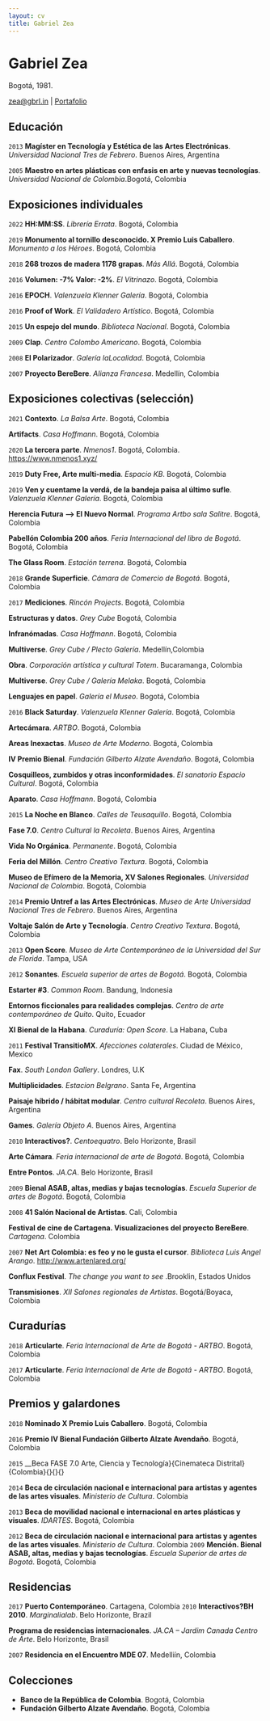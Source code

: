 ```yaml
---
layout: cv
title: Gabriel Zea
---
```

# Gabriel Zea
Bogotá, 1981.

<div id="webaddress">
<a href="zea@gbrl.in">zea@gbrl.in</a>
| <a href="https://gbrl.in">Portafolio</a>
</div>

## Educación
`2013`
__Magíster en Tecnología y Estética de las Artes Electrónicas__. _Universidad Nacional Tres de Febrero_. Buenos Aires, Argentina

`2005`
__Maestro en artes plásticas con enfasis en arte y nuevas tecnologías__. _Universidad Nacional de Colombia_.Bogotá, Colombia


## Exposiciones individuales
`2022`
__HH:MM:SS__. _Librería Errata_. Bogotá, Colombia

`2019`
__Monumento al tornillo desconocido. X Premio Luis Caballero__. _Monumento a los Héroes_. Bogotá, Colombia

`2018`
__268 trozos de madera 1178 grapas__. _Más Allá_. Bogotá, Colombia

`2016`
__Volumen: -7\% Valor: -2\%__. _El Vitrinazo_. Bogotá, Colombia

`2016`
__EPOCH__. _Valenzuela Klenner Galería_. Bogotá, Colombia

`2016`
__Proof of Work__. _El Validadero Artístico_. Bogotá, Colombia

`2015`
__Un espejo del mundo__. _Biblioteca Nacional_. Bogotá, Colombia

`2009`
__Clap__. _Centro Colombo Americano_. Bogotá, Colombia

`2008`
__El Polarizador__. _Galería laLocalidad_. Bogotá, Colombia

`2007`
__Proyecto BereBere__. _Alianza Francesa_. Medellín, Colombia



## Exposiciones colectivas (selección)

`2021`
__Contexto__. _La Balsa Arte_. Bogotá, Colombia

__Artifacts__. _Casa Hoffmann_. Bogotá, Colombia



`2020`
__La tercera parte__. _Nmenos1_. Bogotá, Colombia. https://www.nmenos1.xyz/


`2019`
__Duty Free, Arte multi-media__. _Espacio KB_. Bogotá, Colombia

`2019`
__Ven y cuentame la verdá, de la bandeja paisa al último sufle__. _Valenzuela Klenner Galería_.  Bogotá, Colombia

__Herencia Futura —> El Nuevo Normal__. _Programa Artbo sala Salitre_. Bogotá, Colombia

__Pabellón Colombia 200 años__. _Feria Internacional del libro de Bogotá_. Bogotá, Colombia

__The Glass Room__. _Estación terrena_. Bogotá, Colombia


`2018`
__Grande Superficie__. _Cámara de Comercio de Bogotá_. Bogotá, Colombia


`2017`
__Mediciones__. _Rincón Projects_. Bogotá, Colombia

__Estructuras y datos__. _Grey Cube_ Bogotá, Colombia

__Infranómadas__. _Casa Hoffmann_. Bogotá, Colombia

__Multiverse__. _Grey Cube / Plecto Galería_. Medellín,Colombia

__Obra__. _Corporación artística y cultural Totem_. Bucaramanga, Colombia

__Multiverse__. _Grey Cube / Galería Melaka_. Bogotá, Colombia

__Lenguajes en papel__. _Galería el Museo_. Bogotá, Colombia


`2016`
__Black Saturday__. _Valenzuela Klenner Galería_. Bogotá, Colombia

__Artecámara__. _ARTBO_. Bogotá, Colombia

__Areas Inexactas__. _Museo de Arte Moderno_. Bogotá, Colombia

__IV Premio Bienal__. _Fundación Gilberto Alzate Avendaño_. Bogotá, Colombia

__Cosquilleos, zumbidos y otras inconformidades__. _El sanatorio Espacio Cultural_. Bogotá, Colombia

__Aparato__. _Casa Hoffmann_. Bogotá, Colombia


`2015`
__La Noche en Blanco__. _Calles de Teusaquillo_. Bogotá, Colombia

__Fase 7.0__. _Centro Cultural la Recoleta_. Buenos Aires, Argentina

__Vida No Orgánica__. _Permanente_. Bogotá, Colombia

__Feria del Millón__. _Centro Creativo Textura_. Bogotá, Colombia

__Museo de Efímero de la Memoria, XV Salones Regionales__. _Universidad Nacional de Colombia_. Bogotá, Colombia


`2014`
__Premio Untref a las Artes Electrónicas__. _Museo de Arte Universidad Nacional Tres de Febrero_. Buenos Aires, Argentina

__Voltaje Salón de Arte y Tecnología__. _Centro Creativo Textura_. Bogotá, Colombia


`2013`
__Open Score__. _Museo de Arte Contemporáneo de la Universidad del Sur de Florida_. Tampa, USA

`2012`
__Sonantes__. _Escuela superior de artes de Bogotá_. Bogotá, Colombia

__Estarter \#3__. _Common Room_. Bandung, Indonesia

__Entornos ficcionales para realidades complejas__. _Centro de arte contemporáneo de Quito_. Quito, Ecuador

__XI Bienal de la Habana__. _Curaduría: Open Score_. La Habana, Cuba

`2011`
__Festival TransitioMX__. _Afecciones colaterales_. Ciudad de México, Mexico

__Fax__. _South London Gallery_. Londres, U.K

__Multiplicidades__. _Estacion Belgrano_. Santa Fe, Argentina

__Paisaje híbrido / hábitat modular__. _Centro cultural Recoleta_. Buenos Aires, Argentina

__Games__. _Galería Objeto A_. Buenos Aires, Argentina


`2010`
__Interactivos?__. _Centoequatro_. Belo Horizonte, Brasil

__Arte Cámara__. _Feria internacional de arte de Bogotá_. Bogotá, Colombia

__Entre Pontos__. _JA.CA_. Belo Horizonte, Brasil


`2009`
__Bienal ASAB, altas, medias y bajas tecnologías__. _Escuela Superior de artes de Bogotá_. Bogotá, Colombia


`2008`
__41 Salón Nacional de Artistas__. Cali, Colombia

__Festival de cine de Cartagena. Visualizaciones del proyecto BereBere__. _Cartagena_. Colombia

`2007`
__Net Art Colombia: es feo y no le gusta el cursor__. _Biblioteca Luis Angel Arango_. http://www.artenlared.org/

__Conflux Festival__. _The change you want to see_ .Brooklin, Estados Unidos

__Transmisiones__. _XII Salones regionales de Artistas_. Bogotá/Boyaca, Colombia

## Curadurías
`2018`
__Articularte__. _Feria Internacional de Arte de Bogotá - ARTBO_. Bogotá, Colombia

`2017`
__Articularte__. _Feria Internacional de Arte de Bogotá - ARTBO_. Bogotá, Colombia


## Premios y galardones
`2018`
__Nominado X Premio Luis Caballero__. Bogotá, Colombia

`2016`
__Premio IV Bienal Fundación Gilberto Alzate Avendaño__. Bogotá, Colombia

`2015`
__Beca FASE 7.0 Arte, Ciencia y Tecnología}{Cinemateca Distrital}{Colombia}{}{}{}

`2014`
__Beca de circulación nacional e internacional para artistas y agentes de las artes visuales__. _Ministerio de Cultura_.  Colombia

`2013`
__Beca de movilidad nacional e internacional en artes plásticas y visuales__. _IDARTES_. Bogotá, Colombia

`2012`
__Beca de circulación nacional e internacional para artistas y agentes de las artes visuales__. _Ministerio de Cultura_. Colombia
`2009`
__Mención. Bienal ASAB, altas, medias y bajas tecnologías__. _Escuela Superior de artes de Bogotá_. Bogotá, Colombia


## Residencias
`2017`
__Puerto Contemporáneo__. Cartagena, Colombia
`2010`
__Interactivos?BH 2010__. _Marginalialab_. Belo Horizonte, Brazil

__Programa de residencias internacionales__. _JA.CA – Jardim Canada Centro de Arte_. Belo Horizonte, Brasil

`2007`
__Residencia en el Encuentro MDE 07__. Medelliín, Colombia


## Colecciones

* __Banco de la República de Colombia__. Bogotá, Colombia
* __Fundación Gilberto Alzate Avendaño__. Bogotá, Colombia




